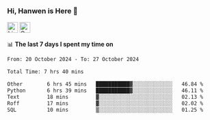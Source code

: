 ### Hi, Hanwen is Here 👋
<p>
	<a href="https://www.linkedin.com/in/liu-hanwen/"><img src="https://img.shields.io/badge/@hanwen-0A66C2?style=flat&logo=LinkedIn&logoColor=white" alt="Linkedin"  height="25px"/></a> 
	<a href="https://scholar.google.com/citations?user=HDF0su0AAAAJ"><img src="https://img.shields.io/badge/scholar-4385FE.svg?&style=plastic&logo=google-scholar&logoColor=white" alt="Google Scholar" height="25px"> </a>
</p>

📊 **The last 7 days I spent my time on** 
<!--START_SECTION:waka-->

```txt
From: 20 October 2024 - To: 27 October 2024

Total Time: 7 hrs 40 mins

Other        6 hrs 45 mins   ███████████▓░░░░░░░░░░░░░   46.84 %
Python       6 hrs 39 mins   ███████████▓░░░░░░░░░░░░░   46.11 %
Text         18 mins         ▓░░░░░░░░░░░░░░░░░░░░░░░░   02.13 %
Roff         17 mins         ▓░░░░░░░░░░░░░░░░░░░░░░░░   02.02 %
SQL          10 mins         ▒░░░░░░░░░░░░░░░░░░░░░░░░   01.25 %
```

<!--END_SECTION:waka-->


<!--
**david990917/david990917** is a ✨ _special_ ✨ repository because its `README.md` (this file) appears on your GitHub profile.

Here are some ideas to get you started:

- 🔭 I’m currently working on ...
- 🌱 I’m currently learning ...
- 👯 I’m looking to collaborate on ...
- 🤔 I’m looking for help with ...
- 💬 Ask me about ...
- 📫 How to reach me: ...
- 😄 Pronouns: ...
- ⚡ Fun fact: ...
-->
